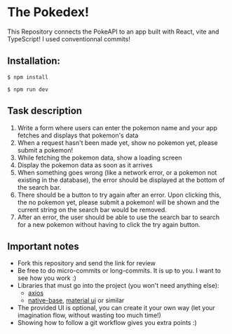 # The Pokedex! 

This Repository connects the PokeAPI to an app built with React, vite and TypeScript!
I used conventionnal commits!

## Installation:

```
$ npm install 
```

```
$ npm run dev
```

## Task description

1. Write a form where users can enter the pokemon name and your app fetches and displays that pokemon's data
2. When a request hasn't been made yet, show no pokemon yet, please submit a pokemon!
3. While fetching the pokemon data, show a loading screen
4. Display the pokemon data as soon as it arrives
5. When something goes wrong (like a network error, or a pokemon not existing in the database), the error should be displayed at the bottom of the search bar.
6. There should be a button to try again after an error. Upon clicking this, the no pokemon yet, please submit a pokemon! will be shown and the current string on the search bar would be removed.
7. After an error, the user should be able to use the search bar to search for a new pokemon without having to click the try again button.

## Important notes

- Fork this repository and send the link for review
- Be free to do micro-commits or long-commits. It is up to you. I want to see how you work :)
- Libraries that must go into the project (you won't need anything else):
    - [axios](https://axios-http.com/)
    - [native-base](https://nativebase.io/), [material ui](https://mui.com/material-ui/) or similar
- The provided UI is optional, you can create it your own way (let your imagination flow, without wasting too much time!)
- Showing how to follow a git workflow gives you extra points :)
